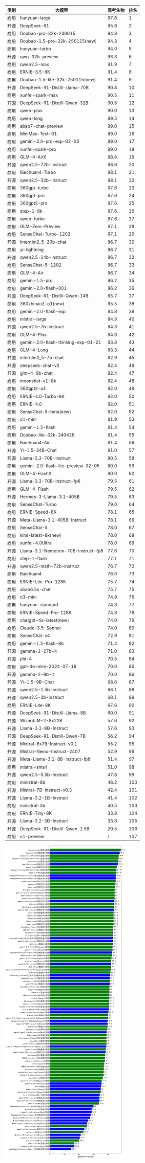 
| 类别 | 大模型                         | 高考生物 | 排名 |
|-----|------------------------------|---------|----|
|商用|hunyuan-large|97.6|1|
|开源|DeepSeek-R1|95.9|2|
|商用|Doubao-pro-32k-240615|94.8|3|
|商用|Doubao-1.5-pro-32k-250115(new)|94.3|4|
|商用|hunyuan-turbo|94.0|5|
|开源|qwq-32b-preview|93.3|6|
|商用|qwen2.5-max|91.9|7|
|商用|ERNIE-3.5-8K|91.4|8|
|商用|Doubao-1.5-lite-32k-250115(new)|91.4|9|
|开源|DeepSeek-R1-Distill-Llama-70B|90.8|10|
|商用|xunfei-spark-max|90.5|11|
|开源|DeepSeek-R1-Distill-Qwen-32B|90.5|12|
|商用|qwen-plus|90.0|13|
|商用|qwen-long|89.5|14|
|商用|abab7-chat-preview|89.0|15|
|商用|MiniMax-Text-01|89.0|16|
|商用|gemini-2.0-pro-exp-02-05|89.0|17|
|商用|xunfei-spark-pro|89.0|18|
|商用|GLM-4-AirX|88.6|19|
|开源|qwen2.5-72b-instruct|88.6|20|
|商用|Baichuan4-Turbo|88.1|21|
|开源|qwen2.5-32b-instruct|88.1|22|
|商用|360gpt-turbo|87.6|23|
|商用|360gpt-pro|87.6|24|
|商用|360gpt2-pro|87.6|25|
|商用|step-1-8k|87.6|26|
|商用|qwen-turbo|87.6|27|
|商用|GLM-Zero-Preview|87.1|28|
|商用|SenseChat-Turbo-1202|87.1|29|
|开源|internlm2_5-20b-chat|86.7|30|
|商用|yi-lightning|86.7|31|
|开源|qwen2.5-14b-instruct|86.7|32|
|商用|SenseChat-5-1202|86.7|33|
|商用|GLM-4-Air|86.7|34|
|商用|gemini-1.5-pro|86.2|35|
|商用|gemini-2.0-flash-001|86.2|36|
|开源|DeepSeek-R1-Distill-Qwen-14B|85.7|37|
|商用|360zhinao2-o1(new)|85.5|38|
|商用|gemini-2.0-flash-exp|84.8|39|
|商用|mistral-large|84.3|40|
|开源|qwen2.5-7b-instruct|84.3|41|
|商用|GLM-4-Plus|84.0|42|
|商用|gemini-2.0-flash-thinking-exp-01-21|83.8|43|
|商用|GLM-4-Long|83.3|44|
|开源|internlm2_5-7b-chat|82.9|45|
|开源|deepseek-chat-v3|82.4|46|
|开源|glm-4-9b-chat|82.4|47|
|商用|moonshot-v1-8k|82.4|48|
|商用|360gpt2-o1|82.0|49|
|商用|ERNIE-4.0-Turbo-8K|82.0|50|
|商用|ERNIE-4.0|82.0|51|
|商用|SenseChat-5-beta(new)|82.0|52|
|商用|o1-mini|81.9|53|
|商用|gemini-1.5-flash|81.4|54|
|商用|Doubao-lite-32k-240428|81.4|55|
|商用|Baichuan4-Air|81.4|56|
|开源|Yi-1.5-34B-Chat|81.0|57|
|开源|Llama-3.3-70B-Instruct|80.5|58|
|商用|gemini-2.0-flash-lite-preview-02-05|80.0|59|
|商用|GLM-4-FlashX|80.0|60|
|开源|Llama-3.3-70B-Instruct-fp8|79.5|61|
|商用|GLM-4-Flash|79.5|62|
|开源|Hermes-3-Llama-3.1-405B|79.5|63|
|商用|SenseChat-Turbo|79.0|64|
|商用|ERNIE-Speed-8K|78.1|65|
|开源|Meta-Llama-3.1-405B-Instruct|78.1|66|
|商用|SenseChat-5|78.0|67|
|商用|kimi-latest-8k(new)|78.0|68|
|商用|xunfei-4.0Ultra|78.0|69|
|开源|Llama-3.1-Nemotron-70B-Instruct-fp8|77.6|70|
|商用|step-1-flash|77.1|71|
|开源|qwen2.5-math-72b-instruct|76.7|72|
|商用|Baichuan4|76.0|73|
|商用|ERNIE-Lite-Pro-128K|75.7|74|
|商用|abab6.5s-chat|75.7|75|
|商用|o3-mini|74.8|76|
|商用|hunyuan-standard|74.3|77|
|商用|ERNIE-Speed-Pro-128K|74.3|78|
|商用|chatgpt-4o-latest(new)|74.0|79|
|商用|Claude-3.5-Sonnet|74.0|80|
|商用|SenseChat-v4|72.9|81|
|商用|gemini-1.5-flash-8b|71.4|82|
|开源|gemma-2-27b-it|71.0|83|
|开源|phi-4|70.5|84|
|商用|gpt-4o-mini-2024-07-18|70.0|85|
|开源|gemma-2-9b-it|70.0|86|
|开源|Yi-1.5-9B-Chat|68.6|87|
|开源|qwen2.5-1.5b-instruct|68.1|88|
|开源|qwen2.5-3b-instruct|68.1|89|
|商用|ERNIE-Lite-8K|67.6|90|
|开源|DeepSeek-R1-Distill-Llama-8B|60.0|91|
|开源|WizardLM-2-8x22B|57.6|92|
|开源|Llama-3.1-8B-Instruct|57.6|93|
|开源|DeepSeek-R1-Distill-Qwen-7B|56.2|94|
|开源|Mixtral-8x7B-Instruct-v0.1|55.2|95|
|开源|Mistral-Nemo-Instruct-2407|52.9|96|
|开源|Meta-Llama-3.1-8B-Instruct-fp8|51.4|97|
|商用|mistral-small|51.0|98|
|开源|qwen2.5-0.5b-instruct|47.6|99|
|商用|ministral-8b|46.2|100|
|开源|Mistral-7B-Instruct-v0.3|42.4|101|
|开源|Llama-3.2-1B-Instruct|41.4|102|
|商用|ministral-3b|40.5|103|
|商用|ERNIE-Tiny-8K|33.8|104|
|开源|Llama-3.2-3B-Instruct|33.8|105|
|开源|DeepSeek-R1-Distill-Qwen-1.5B|29.5|106|
|商用|o1-preview|/|107|


![lin](../pic/gaokao-biology.png)
